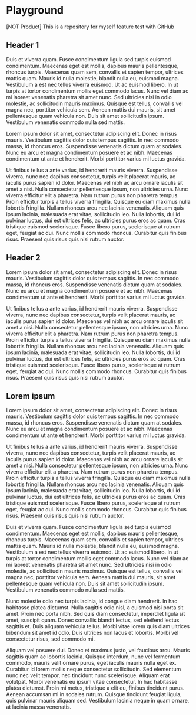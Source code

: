 # Playground
[NOT Product] This is a repository for myself feature test with GitHub


## <span id="fine-header-1"></span>Header 1

Duis et viverra quam. Fusce condimentum ligula sed turpis euismod condimentum. Maecenas eget est mollis, dapibus mauris pellentesque, rhoncus turpis. Maecenas quam sem, convallis et sapien tempor, ultrices mattis quam. Mauris id nulla molestie, blandit nulla eu, euismod magna. Vestibulum a est nec tellus viverra euismod. Ut ac euismod libero. In ut turpis at tortor condimentum mollis eget commodo lacus. Nunc vel diam ac mi laoreet venenatis pharetra sit amet nunc. Sed ultricies nisi in odio molestie, ac sollicitudin mauris maximus. Quisque est tellus, convallis vel magna nec, porttitor vehicula sem. Aenean mattis dui mauris, sit amet pellentesque quam vehicula non. Duis sit amet sollicitudin ipsum. Vestibulum venenatis commodo nulla sed mattis.

Lorem ipsum dolor sit amet, consectetur adipiscing elit. Donec in risus mauris. Vestibulum sagittis dolor quis tempus sagittis. In nec commodo massa, id rhoncus eros. Suspendisse venenatis dictum quam at sodales. Nunc eu arcu et magna condimentum posuere et ac nibh. Maecenas condimentum ut ante et hendrerit. Morbi porttitor varius mi luctus gravida.

Ut finibus tellus a ante varius, id hendrerit mauris viverra. Suspendisse viverra, nunc nec dapibus consectetur, turpis velit placerat mauris, ac iaculis purus sapien id dolor. Maecenas vel nibh ac arcu ornare iaculis sit amet a nisi. Nulla consectetur pellentesque ipsum, non ultricies urna. Nunc viverra efficitur elit a pharetra. Nam rutrum purus non pharetra tempus. Proin efficitur turpis a tellus viverra fringilla. Quisque eu diam maximus nulla lobortis fringilla. Nullam rhoncus arcu nec lacinia venenatis. Aliquam quis ipsum lacinia, malesuada erat vitae, sollicitudin leo. Nulla lobortis, dui id pulvinar luctus, dui est ultrices felis, ac ultricies purus eros ac quam. Cras tristique euismod scelerisque. Fusce libero purus, scelerisque at rutrum eget, feugiat ac dui. Nunc mollis commodo rhoncus. Curabitur quis finibus risus. Praesent quis risus quis nisi rutrum auctor.


## <span id="fine-header-2"></span>Header 2

Lorem ipsum dolor sit amet, consectetur adipiscing elit. Donec in risus mauris. Vestibulum sagittis dolor quis tempus sagittis. In nec commodo massa, id rhoncus eros. Suspendisse venenatis dictum quam at sodales. Nunc eu arcu et magna condimentum posuere et ac nibh. Maecenas condimentum ut ante et hendrerit. Morbi porttitor varius mi luctus gravida.

Ut finibus tellus a ante varius, id hendrerit mauris viverra. Suspendisse viverra, nunc nec dapibus consectetur, turpis velit placerat mauris, ac iaculis purus sapien id dolor. Maecenas vel nibh ac arcu ornare iaculis sit amet a nisi. Nulla consectetur pellentesque ipsum, non ultricies urna. Nunc viverra efficitur elit a pharetra. Nam rutrum purus non pharetra tempus. Proin efficitur turpis a tellus viverra fringilla. Quisque eu diam maximus nulla lobortis fringilla. Nullam rhoncus arcu nec lacinia venenatis. Aliquam quis ipsum lacinia, malesuada erat vitae, sollicitudin leo. Nulla lobortis, dui id pulvinar luctus, dui est ultrices felis, ac ultricies purus eros ac quam. Cras tristique euismod scelerisque. Fusce libero purus, scelerisque at rutrum eget, feugiat ac dui. Nunc mollis commodo rhoncus. Curabitur quis finibus risus. Praesent quis risus quis nisi rutrum auctor.

## <a id="fine-lorem-ipsum"></a>Lorem ipsum

Lorem ipsum dolor sit amet, consectetur adipiscing elit. Donec in risus mauris. Vestibulum sagittis dolor quis tempus sagittis. In nec commodo massa, id rhoncus eros. Suspendisse venenatis dictum quam at sodales. Nunc eu arcu et magna condimentum posuere et ac nibh. Maecenas condimentum ut ante et hendrerit. Morbi porttitor varius mi luctus gravida.

Ut finibus tellus a ante varius, id hendrerit mauris viverra. Suspendisse viverra, nunc nec dapibus consectetur, turpis velit placerat mauris, ac iaculis purus sapien id dolor. Maecenas vel nibh ac arcu ornare iaculis sit amet a nisi. Nulla consectetur pellentesque ipsum, non ultricies urna. Nunc viverra efficitur elit a pharetra. Nam rutrum purus non pharetra tempus. Proin efficitur turpis a tellus viverra fringilla. Quisque eu diam maximus nulla lobortis fringilla. Nullam rhoncus arcu nec lacinia venenatis. Aliquam quis ipsum lacinia, malesuada erat vitae, sollicitudin leo. Nulla lobortis, dui id pulvinar luctus, dui est ultrices felis, ac ultricies purus eros ac quam. Cras tristique euismod scelerisque. Fusce libero purus, scelerisque at rutrum eget, feugiat ac dui. Nunc mollis commodo rhoncus. Curabitur quis finibus risus. Praesent quis risus quis nisi rutrum auctor.

Duis et viverra quam. Fusce condimentum ligula sed turpis euismod condimentum. Maecenas eget est mollis, dapibus mauris pellentesque, rhoncus turpis. Maecenas quam sem, convallis et sapien tempor, ultrices mattis quam. Mauris id nulla molestie, blandit nulla eu, euismod magna. Vestibulum a est nec tellus viverra euismod. Ut ac euismod libero. In ut turpis at tortor condimentum mollis eget commodo lacus. Nunc vel diam ac mi laoreet venenatis pharetra sit amet nunc. Sed ultricies nisi in odio molestie, ac sollicitudin mauris maximus. Quisque est tellus, convallis vel magna nec, porttitor vehicula sem. Aenean mattis dui mauris, sit amet pellentesque quam vehicula non. Duis sit amet sollicitudin ipsum. Vestibulum venenatis commodo nulla sed mattis.

Nunc molestie odio nec turpis lacinia, id congue diam hendrerit. In hac habitasse platea dictumst. Nulla sagittis odio nisl, a euismod nisi porta sit amet. Proin nec porta nibh. Sed quis diam consectetur, imperdiet ligula sit amet, suscipit quam. Donec convallis blandit lectus, sed eleifend lectus sagittis et. Duis aliquam vehicula tellus. Morbi vitae lorem quis diam ultrices bibendum sit amet id odio. Duis ultrices non lacus et lobortis. Morbi vel consectetur risus, sed commodo mi.

Aliquam vel posuere dui. Donec et maximus justo, vel faucibus arcu. Mauris sagittis quam ac lobortis lacinia. Quisque interdum, nunc vel fermentum commodo, mauris velit ornare purus, eget iaculis mauris nulla eget ex. Curabitur id lorem mollis neque consectetur sollicitudin. Sed elementum nunc nec velit tempor, nec tincidunt nunc scelerisque. Aliquam erat volutpat. Morbi venenatis eu ipsum vitae consectetur. In hac habitasse platea dictumst. Proin mi metus, tristique a elit eu, finibus tincidunt purus. Aenean accumsan mi in sodales rutrum. Quisque tincidunt feugiat ligula, quis pulvinar mauris aliquam sed. Vestibulum lacinia neque in quam ornare, at lacinia massa venenatis.

